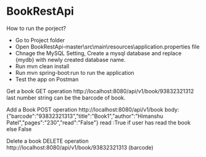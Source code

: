 # BookRestApi

How to run the porject?
- Go to Project folder
- Open BookRestApi-master\src\main\resources\application.properties file
- Chnage the MySQL Setting, Create a mysql database and replace {mydb} with newly created database name.
- Run mvn clean install
- Run mvn spring-boot:run to run the application
- Test the app on Postman

Get a book 
GET operation
http://localhost:8080/api/v1/book/93832321312
last number string can be the barcode of book.
 
Add a Book
POST operation
http://localhost:8080/api/v1/book 
body: {"barcode":"93832321313","title":"Book1","author":"Himanshu Patel","pages":"230","read":"False"}
read :True if user has read the book else False

Delete a book
DELETE operation
http://localhost:8080/api/v1/book/93832321313 (barcode) 

